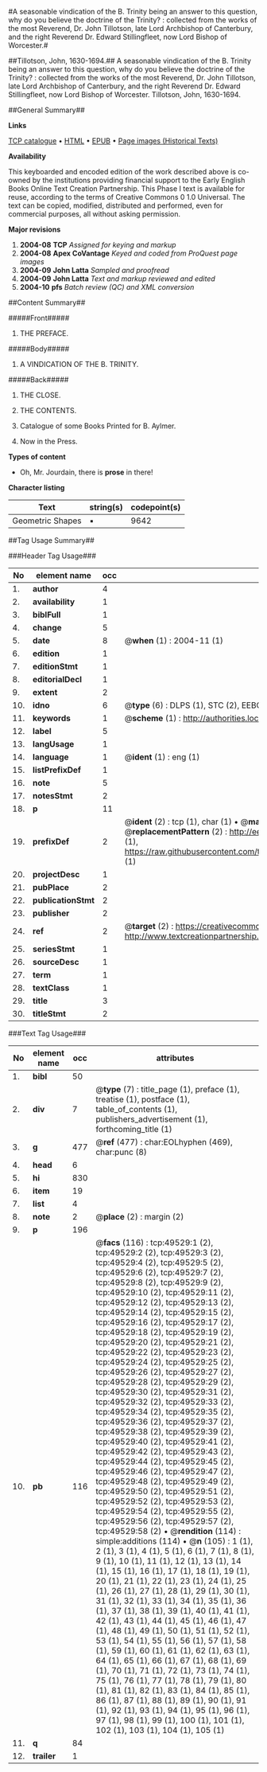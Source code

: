 #A seasonable vindication of the B. Trinity being an answer to this question, why do you believe the doctrine of the Trinity? : collected from the works of the most Reverend, Dr. John Tillotson, late Lord Archbishop of Canterbury, and the right Reverend Dr. Edward Stillingfleet, now Lord Bishop of Worcester.#

##Tillotson, John, 1630-1694.##
A seasonable vindication of the B. Trinity being an answer to this question, why do you believe the doctrine of the Trinity? : collected from the works of the most Reverend, Dr. John Tillotson, late Lord Archbishop of Canterbury, and the right Reverend Dr. Edward Stillingfleet, now Lord Bishop of Worcester.
Tillotson, John, 1630-1694.

##General Summary##

**Links**

[TCP catalogue](http://www.ota.ox.ac.uk/tcp/)  • 
[HTML](http://tei.it.ox.ac.uk/tcp/Texts-HTML/free/A62/A62586.html)  • 
[EPUB](http://tei.it.ox.ac.uk/tcp/Texts-EPUB/free/A62/A62586.epub) • 
[Page images (Historical Texts)](https://data.historicaltexts.jisc.ac.uk/view?pubId=eebo-11815295e&pageId=eebo-11815295e-49529-1)

**Availability**

This keyboarded and encoded edition of the
	       work described above is co-owned by the institutions
	       providing financial support to the Early English Books
	       Online Text Creation Partnership. This Phase I text is
	       available for reuse, according to the terms of Creative
	       Commons 0 1.0 Universal. The text can be copied,
	       modified, distributed and performed, even for
	       commercial purposes, all without asking permission.

**Major revisions**

1. __2004-08__ __TCP__ *Assigned for keying and markup*
1. __2004-08__ __Apex CoVantage__ *Keyed and coded from ProQuest page images*
1. __2004-09__ __John Latta__ *Sampled and proofread*
1. __2004-09__ __John Latta__ *Text and markup reviewed and edited*
1. __2004-10__ __pfs__ *Batch review (QC) and XML conversion*

##Content Summary##

#####Front#####

1. THE PREFACE.

#####Body#####

1. A VINDICATION OF THE B. TRINITY.

#####Back#####

1. THE CLOSE.

1. THE CONTENTS.

1. Catalogue of some Books Printed for B. Aylmer.

1. Now in the Press.

**Types of content**

  * Oh, Mr. Jourdain, there is **prose** in there!

**Character listing**


|Text|string(s)|codepoint(s)|
|---|---|---|
|Geometric Shapes|▪|9642|

##Tag Usage Summary##

###Header Tag Usage###

|No|element name|occ|attributes|
|---|---|---|---|
|1.|__author__|4||
|2.|__availability__|1||
|3.|__biblFull__|1||
|4.|__change__|5||
|5.|__date__|8| @__when__ (1) : 2004-11 (1)|
|6.|__edition__|1||
|7.|__editionStmt__|1||
|8.|__editorialDecl__|1||
|9.|__extent__|2||
|10.|__idno__|6| @__type__ (6) : DLPS (1), STC (2), EEBO-CITATION (1), OCLC (1), VID (1)|
|11.|__keywords__|1| @__scheme__ (1) : http://authorities.loc.gov/ (1)|
|12.|__label__|5||
|13.|__langUsage__|1||
|14.|__language__|1| @__ident__ (1) : eng (1)|
|15.|__listPrefixDef__|1||
|16.|__note__|5||
|17.|__notesStmt__|2||
|18.|__p__|11||
|19.|__prefixDef__|2| @__ident__ (2) : tcp (1), char (1)  •  @__matchPattern__ (2) : ([0-9\-]+):([0-9IVX]+) (1), (.+) (1)  •  @__replacementPattern__ (2) : http://eebo.chadwyck.com/downloadtiff?vid=$1&page=$2 (1), https://raw.githubusercontent.com/textcreationpartnership/Texts/master/tcpchars.xml#$1 (1)|
|20.|__projectDesc__|1||
|21.|__pubPlace__|2||
|22.|__publicationStmt__|2||
|23.|__publisher__|2||
|24.|__ref__|2| @__target__ (2) : https://creativecommons.org/publicdomain/zero/1.0/ (1), http://www.textcreationpartnership.org/docs/. (1)|
|25.|__seriesStmt__|1||
|26.|__sourceDesc__|1||
|27.|__term__|1||
|28.|__textClass__|1||
|29.|__title__|3||
|30.|__titleStmt__|2||


###Text Tag Usage###

|No|element name|occ|attributes|
|---|---|---|---|
|1.|__bibl__|50||
|2.|__div__|7| @__type__ (7) : title_page (1), preface (1), treatise (1), postface (1), table_of_contents (1), publishers_advertisement (1), forthcoming_title (1)|
|3.|__g__|477| @__ref__ (477) : char:EOLhyphen (469), char:punc (8)|
|4.|__head__|6||
|5.|__hi__|830||
|6.|__item__|19||
|7.|__list__|4||
|8.|__note__|2| @__place__ (2) : margin (2)|
|9.|__p__|196||
|10.|__pb__|116| @__facs__ (116) : tcp:49529:1 (2), tcp:49529:2 (2), tcp:49529:3 (2), tcp:49529:4 (2), tcp:49529:5 (2), tcp:49529:6 (2), tcp:49529:7 (2), tcp:49529:8 (2), tcp:49529:9 (2), tcp:49529:10 (2), tcp:49529:11 (2), tcp:49529:12 (2), tcp:49529:13 (2), tcp:49529:14 (2), tcp:49529:15 (2), tcp:49529:16 (2), tcp:49529:17 (2), tcp:49529:18 (2), tcp:49529:19 (2), tcp:49529:20 (2), tcp:49529:21 (2), tcp:49529:22 (2), tcp:49529:23 (2), tcp:49529:24 (2), tcp:49529:25 (2), tcp:49529:26 (2), tcp:49529:27 (2), tcp:49529:28 (2), tcp:49529:29 (2), tcp:49529:30 (2), tcp:49529:31 (2), tcp:49529:32 (2), tcp:49529:33 (2), tcp:49529:34 (2), tcp:49529:35 (2), tcp:49529:36 (2), tcp:49529:37 (2), tcp:49529:38 (2), tcp:49529:39 (2), tcp:49529:40 (2), tcp:49529:41 (2), tcp:49529:42 (2), tcp:49529:43 (2), tcp:49529:44 (2), tcp:49529:45 (2), tcp:49529:46 (2), tcp:49529:47 (2), tcp:49529:48 (2), tcp:49529:49 (2), tcp:49529:50 (2), tcp:49529:51 (2), tcp:49529:52 (2), tcp:49529:53 (2), tcp:49529:54 (2), tcp:49529:55 (2), tcp:49529:56 (2), tcp:49529:57 (2), tcp:49529:58 (2)  •  @__rendition__ (114) : simple:additions (114)  •  @__n__ (105) : 1 (1), 2 (1), 3 (1), 4 (1), 5 (1), 6 (1), 7 (1), 8 (1), 9 (1), 10 (1), 11 (1), 12 (1), 13 (1), 14 (1), 15 (1), 16 (1), 17 (1), 18 (1), 19 (1), 20 (1), 21 (1), 22 (1), 23 (1), 24 (1), 25 (1), 26 (1), 27 (1), 28 (1), 29 (1), 30 (1), 31 (1), 32 (1), 33 (1), 34 (1), 35 (1), 36 (1), 37 (1), 38 (1), 39 (1), 40 (1), 41 (1), 42 (1), 43 (1), 44 (1), 45 (1), 46 (1), 47 (1), 48 (1), 49 (1), 50 (1), 51 (1), 52 (1), 53 (1), 54 (1), 55 (1), 56 (1), 57 (1), 58 (1), 59 (1), 60 (1), 61 (1), 62 (1), 63 (1), 64 (1), 65 (1), 66 (1), 67 (1), 68 (1), 69 (1), 70 (1), 71 (1), 72 (1), 73 (1), 74 (1), 75 (1), 76 (1), 77 (1), 78 (1), 79 (1), 80 (1), 81 (1), 82 (1), 83 (1), 84 (1), 85 (1), 86 (1), 87 (1), 88 (1), 89 (1), 90 (1), 91 (1), 92 (1), 93 (1), 94 (1), 95 (1), 96 (1), 97 (1), 98 (1), 99 (1), 100 (1), 101 (1), 102 (1), 103 (1), 104 (1), 105 (1)|
|11.|__q__|84||
|12.|__trailer__|1||
